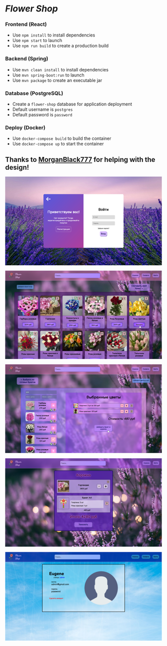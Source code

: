 # _Flower Shop_

### Frontend (React)
- Use `npm install` to install dependencies
- Use `npm start` to launch
- Use `npm run build` to  create a production build

### Backend (Spring)
- Use `mvn clean install` to install dependencies
- Use `mvn spring-boot:run` to launch
- Use `mvn package` to create an executable jar

### Database (PostgreSQL)
- Create a `flower-shop` database for application deployment
- Default username is `postgres`
- Default password is `password`

### Deploy (Docker)
- Use `docker-compose build` to build the container
- Use `docker-compose up` to start the container


## Thanks to [MorganBlack777](https://github.com/MorganBlack777?id=125474548) for helping with the design!


![image](image_1.png?raw=true)

![image](image_2.png?raw=true)

![image](image_3.png?raw=true)

![image](image_4.png?raw=true)

![image](image_5.png?raw=true)